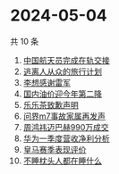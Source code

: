 # 2024-05-04

共 10 条

<!-- BEGIN -->
<!-- 最后更新时间 Sat May 04 2024 01:06:57 GMT+0800 (China Standard Time) -->

1. [中国航天员完成在轨交接](https://www.zhihu.com/search?q=%E4%B8%AD%E5%9B%BD%E8%88%AA%E5%A4%A9%E5%91%98%E5%AE%8C%E6%88%90%E5%9C%A8%E8%BD%A8%E4%BA%A4%E6%8E%A5)
1. [逃离人从众的旅行计划](https://www.zhihu.com/search?q=%E9%80%83%E7%A6%BB%E4%BA%BA%E4%BB%8E%E4%BC%97%E7%9A%84%E6%97%85%E8%A1%8C%E8%AE%A1%E5%88%92)
1. [李想感谢雷军](https://www.zhihu.com/search?q=%E6%9D%8E%E6%83%B3%E6%84%9F%E8%B0%A2%E9%9B%B7%E5%86%9B)
1. [国内油价迎今年第二降](https://www.zhihu.com/search?q=%E5%9B%BD%E5%86%85%E6%B2%B9%E4%BB%B7%E8%BF%8E%E4%BB%8A%E5%B9%B4%E7%AC%AC%E4%BA%8C%E9%99%8D)
1. [乐乐茶致歉声明](https://www.zhihu.com/search?q=%E4%B9%90%E4%B9%90%E8%8C%B6%E8%87%B4%E6%AD%89%E5%A3%B0%E6%98%8E)
1. [问界m7事故家属再发声](https://www.zhihu.com/search?q=%E9%97%AE%E7%95%8Cm7%E4%BA%8B%E6%95%85%E5%AE%B6%E5%B1%9E%E5%86%8D%E5%8F%91%E5%A3%B0)
1. [周鸿祎迈巴赫990万成交](https://www.zhihu.com/search?q=%E5%91%A8%E9%B8%BF%E7%A5%8E%E8%BF%88%E5%B7%B4%E8%B5%AB990%E4%B8%87%E6%88%90%E4%BA%A4)
1. [华为一季度营收净利分析](https://www.zhihu.com/search?q=%E5%8D%8E%E4%B8%BA%E4%B8%80%E5%AD%A3%E5%BA%A6%E8%90%A5%E6%94%B6%E5%87%80%E5%88%A9%E5%88%86%E6%9E%90)
1. [皇马赛季表现评价](https://www.zhihu.com/search?q=%E7%9A%87%E9%A9%AC%E8%B5%9B%E5%AD%A3%E8%A1%A8%E7%8E%B0%E8%AF%84%E4%BB%B7)
1. [不睡枕头人都在睡什么](https://www.zhihu.com/search?q=%E4%B8%8D%E7%9D%A1%E6%9E%95%E5%A4%B4%E4%BA%BA%E9%83%BD%E5%9C%A8%E7%9D%A1%E4%BB%80%E4%B9%88)

<!-- END -->
